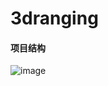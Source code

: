 # 3dranging
#### 项目结构
![image](https://user-images.githubusercontent.com/101847923/233777735-3b299425-1cf8-4f15-98e4-baafd73b89e1.png)
